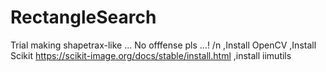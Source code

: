 # RectangleSearch
Trial making shapetrax-like ...
No offfense pls ...!
/n
,Install OpenCV 
,Install Scikit https://scikit-image.org/docs/stable/install.html
,install iimutils
